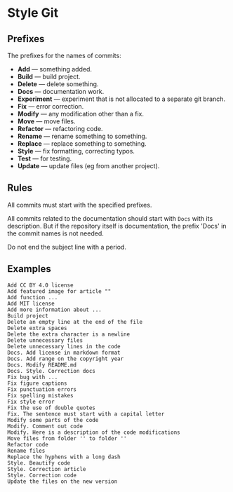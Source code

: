 # Style Git

## Prefixes

The prefixes for the names of commits:

* **Add** — something added.
* **Build** — build project.
* **Delete** — delete something.
* **Docs** — documentation work.
* **Experiment** — experiment that is not allocated to a separate git branch.
* **Fix** — error correction.
* **Modify** — any modification other than a fix.
* **Move** — move files.
* **Refactor** — refactoring code.
* **Rename** — rename something to something.
* **Replace** — replace something to something.
* **Style** — fix formatting, correcting typos.
* **Test** — for testing.
* **Update** — update files (eg from another project).

## Rules

All commits must start with the specified prefixes.

All commits related to the documentation should start with `Docs` with its description. But if the repository itself is documentation, the prefix 'Docs' in the commit names is not needed.

Do not end the subject line with a period.

## Examples

```text
Add CC BY 4.0 license
Add featured image for article ""
Add function ...
Add MIT license
Add more information about ...
Build project
Delete an empty line at the end of the file
Delete extra spaces
Delete the extra character is a newline
Delete unnecessary files
Delete unnecessary lines in the code
Docs. Add license in markdown format
Docs. Add range on the copyright year
Docs. Modify README.md
Docs. Style. Correction docs
Fix bug with ...
Fix figure captions
Fix punctuation errors
Fix spelling mistakes
Fix style error
Fix the use of double quotes
Fix. The sentence must start with a capital letter
Modify some parts of the code
Modify. Comment out code
Modify. Here is a description of the code modifications
Move files from folder '' to folder ''
Refactor code
Rename files
Replace the hyphens with a long dash
Style. Beautify code
Style. Correction article
Style. Correction code
Update the files on the new version
```